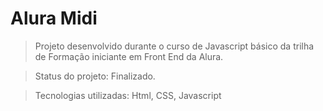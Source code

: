 <h1> Alura Midi </h1>

> Projeto desenvolvido durante o curso de Javascript básico da trilha de Formação iniciante em Front End da Alura. 

> Status do projeto: Finalizado.

>Tecnologias utilizadas: Html, CSS, Javascript
